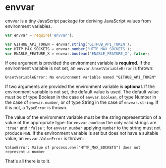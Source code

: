 # envvar

envvar is a tiny JavaScript package for deriving JavaScript values from
environment variables.

```javascript
var envvar = require('envvar');

var GITHUB_API_TOKEN = envvar.string('GITHUB_API_TOKEN');
var HTTP_MAX_SOCKETS = envvar.number('HTTP_MAX_SOCKETS');
var ENABLE_FEATURE_X = envvar.boolean('ENABLE_FEATURE_X', false);
```

If one argument is provided the environment variable is __required__. If the
environment variable is not set, an `envvar.UnsetVariableError` is thrown:

    UnsetVariableError: No environment variable named "GITHUB_API_TOKEN"

If two arguments are provided the environment variable is __optional__. If the
environment variable is not set, the default value is used. The default value
must be of type Boolean in the case of `envvar.boolean`, of type Number in the
case of `envvar.number`, or of type String in the case of `envvar.string`. If
it is not, a `TypeError` is thrown.

The value of the environment variable must be the string representation of a
value of the appropriate type: for `envvar.boolean` the only valid strings are
`'true'` and `'false'`; for `envvar.number` applying `Number` to the string
must not produce `NaN`. If the environment variable is set but does not have
a suitable value, an `envvar.ValueError` is thrown:

    ValueError: Value of process.env["HTTP_MAX_SOCKETS"] does not represent a number

That's all there is to it.
